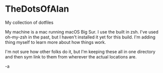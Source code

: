 TheDotsOfAlan
=============

My collection of dotfiles

My machine is a mac running macOS Big Sur. I use the
built in zsh. I've used oh-my-zsh in the past, but 
I haven't installed it yet for this build. I'm 
adding thing myself to learn more about how things 
work. 

I'm not sure how other folks do it, but I'm keeping 
these all in one directory and then sym link to them
from wherever the actual locations are. 

-a 

